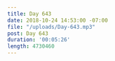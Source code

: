 ```yaml
---
title: Day 643
date: 2018-10-24 14:53:00 -07:00
file: "/uploads/Day-643.mp3"
post: Day 643
duration: '00:05:26'
length: 4730460
---
```


